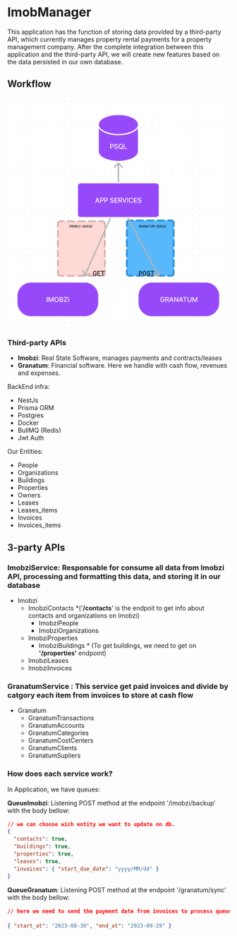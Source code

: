 # ImobManager

This application has the function of storing data provided by a third-party API, which currently manages property rental payments for a property management company. After the complete integration between this application and the third-party API, we will create new features based on the data persisted in our own database.

## Workflow

![workflow-image](images/basic-flux-api.png)

### Third-party APIs

- **Imobzi**: Real State Software, manages payments and contracts/leases
- **Granatum**: Financial software. Here we handle with cash flow, revenues and expenses.

BackEnd infra:

- NestJs
- Prisma ORM
- Postgres
- Docker
- BullMQ (Redis)
- Jwt Auth

Our Entities:

- People
- Organizations
- Buildings
- Properties
- Owners
- Leases
- Leases_items
- Invoices
- Invoices_items

## 3-party APIs

### **ImobziService**: Responsable for consume all data from Imobzi API, processing and formatting this data, and storing it in our database

- Imobzi
  - ImobziContacts \*('**/contacts**' is the endpoit to get info about contacts and organizations on Imobzi)
    - ImobziPeople
    - ImobziOrganizations
  - ImobziProperties
    - ImobziBuildings \* (To get buildings, we need to get on **'/properties'** endpoint)
  - ImobziLeases
  - ImobziInvoices

### **GranatumService** : This service get paid invoices and divide by catgory each item from invoices to store at cash flow

- Granatum
  - GranatumTransactions
  - GranatumAccounts
  - GranatumCategories
  - GranatumCostCenters
  - GranatumClients
  - GranatumSupliers

### How does each service work?

In Application, we have queues:

**QueueImobzi**: Listening POST method at the endpoint '/imobzi/backup' with the body bellow:

```json
// we can choose wich entity we want to update on db.
{
  "contacts": true,
  "buildings": true,
  "properties": true,
  "leases": true,
  "invoices": { "start_due_date": "yyyy/MM/dd" }
}
```

**QueueGranatum**: Listening POST method at the endpoint '/granatum/sync' with the body bellow:

```json
// here we need to send the payment date from invoices to process queue and sync with Granatum's API.

{ "start_at": "2023-08-30", "end_at": "2023-09-29" }
```

